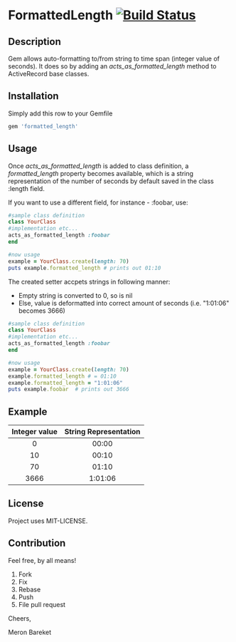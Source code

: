 # FormattedLength [![Build Status](https://secure.travis-ci.org/mrnbrkt/formatted_length.png)](http://travis-ci.org/mrnbrkt/formatted_length)


## Description
Gem allows auto-formatting to/from string to time span (integer value of seconds). 
It does so by adding an *acts_as_formatted_length* method to ActiveRecord base classes. 

## Installation
Simply add this row to your Gemfile

```ruby
gem 'formatted_length'
```

## Usage
Once *acts_as_formatted_length* is added to class definition, a _formatted_length_ property becomes available, 
which is a string representation of the number of seconds by default saved in the class :length field.

If you want to use a different field, for instance - :foobar, use:

```ruby
#sample class definition
class YourClass
#implementation etc...
acts_as_formatted_length :foobar
end

#now usage
example = YourClass.create(length: 70)
puts example.formatted_length # prints out 01:10
```

The created setter accpets strings in following manner: 
* Empty string is converted to 0, so is nil
* Else, value is deformatted into correct amount of seconds (i.e. "1:01:06" becomes 3666)

```ruby
#sample class definition
class YourClass
#implementation etc...
acts_as_formatted_length :foobar
end

#now usage
example = YourClass.create(length: 70)
example.formatted_length # = 01:10
example.formatted_length = "1:01:06"
puts example.foobar  # prints out 3666
```

## Example
|Integer value|String Representation|
|:----:|:-----------:|
|0|00:00|
|10|00:10|
|70|01:10|
|3666|1:01:06|

## License
Project uses MIT-LICENSE. 

## Contribution
Feel free, by all means! 

1. Fork
2. Fix
3. Rebase
4. Push
5. File pull request

Cheers,

Meron Bareket
